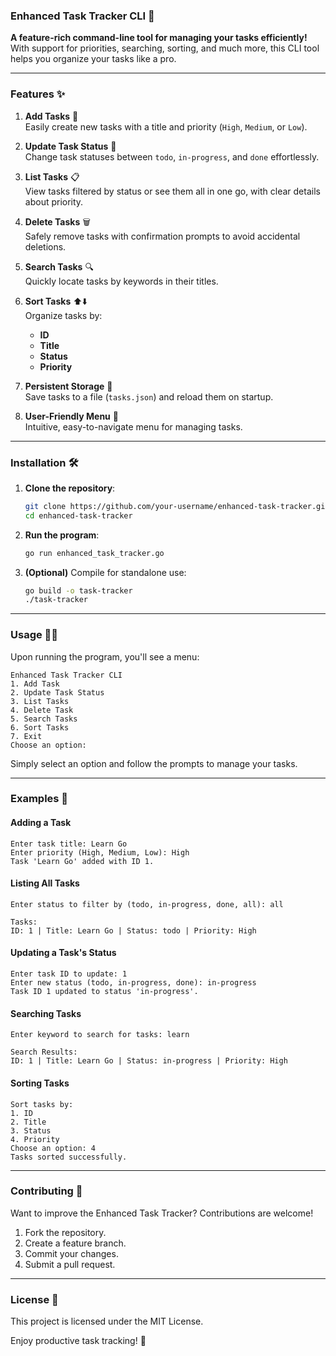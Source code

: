 ### Enhanced Task Tracker CLI 🚀  
**A feature-rich command-line tool for managing your tasks efficiently!**  
With support for priorities, searching, sorting, and much more, this CLI tool helps you organize your tasks like a pro.  

---

### Features ✨  
1. **Add Tasks** 📝  
   Easily create new tasks with a title and priority (`High`, `Medium`, or `Low`).  
   
2. **Update Task Status** 🔄  
   Change task statuses between `todo`, `in-progress`, and `done` effortlessly.  

3. **List Tasks** 📋  
   View tasks filtered by status or see them all in one go, with clear details about priority.  

4. **Delete Tasks** 🗑️  
   Safely remove tasks with confirmation prompts to avoid accidental deletions.  

5. **Search Tasks** 🔍  
   Quickly locate tasks by keywords in their titles.  

6. **Sort Tasks** ⬆️⬇️  
   Organize tasks by:
   - **ID**
   - **Title**
   - **Status**
   - **Priority**  

7. **Persistent Storage** 💾  
   Save tasks to a file (`tasks.json`) and reload them on startup.  

8. **User-Friendly Menu** 🎯  
   Intuitive, easy-to-navigate menu for managing tasks.  

---

### Installation 🛠️  

1. **Clone the repository**:  
   ```bash
   git clone https://github.com/your-username/enhanced-task-tracker.git
   cd enhanced-task-tracker
   ```

2. **Run the program**:  
   ```bash
   go run enhanced_task_tracker.go
   ```

3. **(Optional)** Compile for standalone use:  
   ```bash
   go build -o task-tracker
   ./task-tracker
   ```

---

### Usage 🧑‍💻  

Upon running the program, you'll see a menu:  

```text
Enhanced Task Tracker CLI
1. Add Task
2. Update Task Status
3. List Tasks
4. Delete Task
5. Search Tasks
6. Sort Tasks
7. Exit
Choose an option:
```

Simply select an option and follow the prompts to manage your tasks.  

---

### Examples 🌟  

#### Adding a Task  
```text
Enter task title: Learn Go
Enter priority (High, Medium, Low): High
Task 'Learn Go' added with ID 1.
```

#### Listing All Tasks  
```text
Enter status to filter by (todo, in-progress, done, all): all

Tasks:
ID: 1 | Title: Learn Go | Status: todo | Priority: High
```

#### Updating a Task's Status  
```text
Enter task ID to update: 1
Enter new status (todo, in-progress, done): in-progress
Task ID 1 updated to status 'in-progress'.
```

#### Searching Tasks  
```text
Enter keyword to search for tasks: learn

Search Results:
ID: 1 | Title: Learn Go | Status: in-progress | Priority: High
```

#### Sorting Tasks  
```text
Sort tasks by:
1. ID
2. Title
3. Status
4. Priority
Choose an option: 4
Tasks sorted successfully.
```

---

### Contributing 🤝  

Want to improve the Enhanced Task Tracker? Contributions are welcome!  

1. Fork the repository.  
2. Create a feature branch.  
3. Commit your changes.  
4. Submit a pull request.  

---

### License 📜  
This project is licensed under the MIT License.  

Enjoy productive task tracking! 🎉

